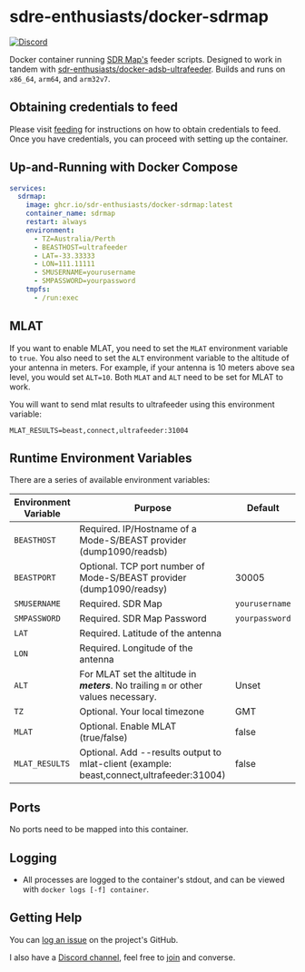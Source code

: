 # sdre-enthusiasts/docker-sdrmap

[![Discord](https://img.shields.io/discord/734090820684349521)](https://discord.gg/sTf9uYF)

Docker container running [SDR Map's](http://sdrmap.org) feeder scripts. Designed to work in tandem with [sdr-enthusiasts/docker-adsb-ultrafeeder](https://github.com/sdr-enthusiasts/docker-adsb-ultrafeeder). Builds and runs on `x86_64`, `arm64`, and `arm32v7`.

## Obtaining credentials to feed

Please visit [feeding](https://github.com/sdrmap/docs/wiki/2.1-Feeding) for instructions on how to obtain credentials to feed. Once you have credentials, you can proceed with setting up the container.

## Up-and-Running with Docker Compose

```yaml
services:
  sdrmap:
    image: ghcr.io/sdr-enthusiasts/docker-sdrmap:latest
    container_name: sdrmap
    restart: always
    environment:
      - TZ=Australia/Perth
      - BEASTHOST=ultrafeeder
      - LAT=-33.33333
      - LON=111.11111
      - SMUSERNAME=yourusername
      - SMPASSWORD=yourpassword
    tmpfs:
      - /run:exec
```

## MLAT

If you want to enable MLAT, you need to set the `MLAT` environment variable to `true`. You also need to set the `ALT` environment variable to the altitude of your antenna in meters. For example, if your antenna is 10 meters above sea level, you would set `ALT=10`. Both `MLAT` and `ALT` need to be set for MLAT to work.

You will want to send mlat results to ultrafeeder using this environment variable:

```
MLAT_RESULTS=beast,connect,ultrafeeder:31004
```

## Runtime Environment Variables

There are a series of available environment variables:

| Environment Variable | Purpose                                                                               | Default        |
| -------------------- | ------------------------------------------------------------------------------------- | -------------- |
| `BEASTHOST`          | Required. IP/Hostname of a Mode-S/BEAST provider (dump1090/readsb)                    |                |
| `BEASTPORT`          | Optional. TCP port number of Mode-S/BEAST provider (dump1090/readsy)                  | 30005          |
| `SMUSERNAME`         | Required. SDR Map                                                                     | `yourusername` |
| `SMPASSWORD`         | Required. SDR Map Password                                                            | `yourpassword` |
| `LAT`                | Required. Latitude of the antenna                                                     |                |
| `LON`                | Required. Longitude of the antenna                                                    |                |
| `ALT`                | For MLAT set the altitude in **_meters_**. No trailing `m` or other values necessary. | Unset          |
| `TZ`                 | Optional. Your local timezone                                                         | GMT            |
| `MLAT`               | Optional. Enable MLAT (true/false)                                                    | false          |
| `MLAT_RESULTS`       | Optional. Add --results output to mlat-client (example: beast,connect,ultrafeeder:31004)| false          |

## Ports

No ports need to be mapped into this container.

## Logging

- All processes are logged to the container's stdout, and can be viewed with `docker logs [-f] container`.

## Getting Help

You can [log an issue](https://github.com/sdr-enthusiasts/docker-opensky-network/issues) on the project's GitHub.

I also have a [Discord channel](https://discord.gg/sTf9uYF), feel free to [join](https://discord.gg/sTf9uYF) and converse.

